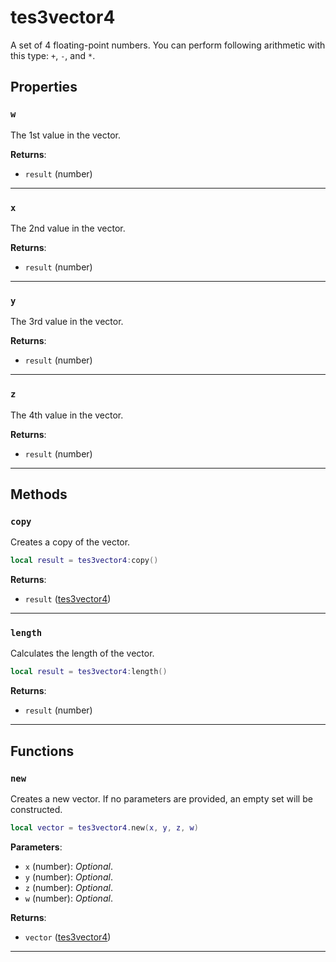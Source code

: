 # tes3vector4

A set of 4 floating-point numbers. You can perform following arithmetic with this type: `+`, `-`, and `*`.

## Properties

### `w`

The 1st value in the vector.

**Returns**:

* `result` (number)

***

### `x`

The 2nd value in the vector.

**Returns**:

* `result` (number)

***

### `y`

The 3rd value in the vector.

**Returns**:

* `result` (number)

***

### `z`

The 4th value in the vector.

**Returns**:

* `result` (number)

***

## Methods

### `copy`

Creates a copy of the vector.

```lua
local result = tes3vector4:copy()
```

**Returns**:

* `result` ([tes3vector4](../../types/tes3vector4))

***

### `length`

Calculates the length of the vector.

```lua
local result = tes3vector4:length()
```

**Returns**:

* `result` (number)

***

## Functions

### `new`

Creates a new vector. If no parameters are provided, an empty set will be constructed.

```lua
local vector = tes3vector4.new(x, y, z, w)
```

**Parameters**:

* `x` (number): *Optional*.
* `y` (number): *Optional*.
* `z` (number): *Optional*.
* `w` (number): *Optional*.

**Returns**:

* `vector` ([tes3vector4](../../types/tes3vector4))

***

